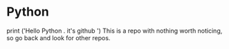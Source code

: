 # Python
print ('Hello Python . it's github ')
This is a repo with nothing worth noticing, so go back and look for other repos.
